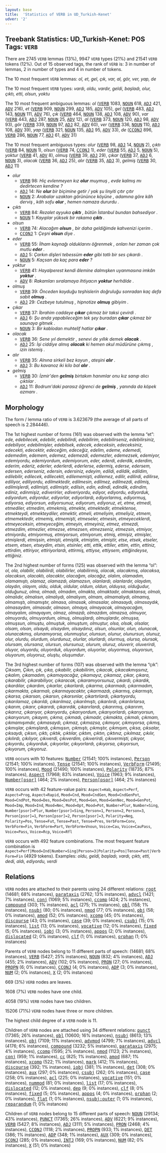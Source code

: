 ```yaml
---
layout: base
title:  'Statistics of VERB in UD_Turkish-Kenet'
udver: '2'
---
```


## Treebank Statistics: UD_Turkish-Kenet: POS Tags: `VERB`

There are 2745 `VERB` lemmas (13%), 9947 `VERB` types (21%) and 21541 `VERB` tokens (12%).
Out of 15 observed tags, the rank of `VERB` is: 3 in number of lemmas, 2 in number of types and 4 in number of tokens.

The 10 most frequent `VERB` lemmas: <em>ol, et, gel, çık, var, al, gör, ver, yap, de</em>

The 10 most frequent `VERB` types:  <em>vardı, oldu, vardır, geldi, başladı, olur, çıktı, etti, olsun, yoktu</em>

The 10 most frequent ambiguous lemmas: <em>ol</em> (<tt><a href="tr_kenet-pos-VERB.html">VERB</a></tt> 1083, <tt><a href="tr_kenet-pos-NOUN.html">NOUN</a></tt> 618, <tt><a href="tr_kenet-pos-ADJ.html">ADJ</a></tt> 421, <tt><a href="tr_kenet-pos-ADV.html">ADV</a></tt> 216), <em>et</em> (<tt><a href="tr_kenet-pos-VERB.html">VERB</a></tt> 909, <tt><a href="tr_kenet-pos-NOUN.html">NOUN</a></tt> 299, <tt><a href="tr_kenet-pos-ADJ.html">ADJ</a></tt> 185, <tt><a href="tr_kenet-pos-ADV.html">ADV</a></tt> 105), <em>gel</em> (<tt><a href="tr_kenet-pos-VERB.html">VERB</a></tt> 483, <tt><a href="tr_kenet-pos-ADJ.html">ADJ</a></tt> 143, <tt><a href="tr_kenet-pos-NOUN.html">NOUN</a></tt> 111, <tt><a href="tr_kenet-pos-ADV.html">ADV</a></tt> 76), <em>çık</em> (<tt><a href="tr_kenet-pos-VERB.html">VERB</a></tt> 464, <tt><a href="tr_kenet-pos-NOUN.html">NOUN</a></tt> 138, <tt><a href="tr_kenet-pos-ADJ.html">ADJ</a></tt> 108, <tt><a href="tr_kenet-pos-ADV.html">ADV</a></tt> 90), <em>var</em> (<tt><a href="tr_kenet-pos-VERB.html">VERB</a></tt> 443, <tt><a href="tr_kenet-pos-ADJ.html">ADJ</a></tt> 287, <tt><a href="tr_kenet-pos-NOUN.html">NOUN</a></tt> 25, <tt><a href="tr_kenet-pos-ADV.html">ADV</a></tt> 12), <em>al</em> (<tt><a href="tr_kenet-pos-VERB.html">VERB</a></tt> 373, <tt><a href="tr_kenet-pos-NOUN.html">NOUN</a></tt> 120, <tt><a href="tr_kenet-pos-ADJ.html">ADJ</a></tt> 98, <tt><a href="tr_kenet-pos-ADV.html">ADV</a></tt> 93), <em>gör</em> (<tt><a href="tr_kenet-pos-VERB.html">VERB</a></tt> 339, <tt><a href="tr_kenet-pos-NOUN.html">NOUN</a></tt> 97, <tt><a href="tr_kenet-pos-ADJ.html">ADJ</a></tt> 82, <tt><a href="tr_kenet-pos-ADV.html">ADV</a></tt> 60), <em>ver</em> (<tt><a href="tr_kenet-pos-VERB.html">VERB</a></tt> 336, <tt><a href="tr_kenet-pos-NOUN.html">NOUN</a></tt> 110, <tt><a href="tr_kenet-pos-ADJ.html">ADJ</a></tt> 108, <tt><a href="tr_kenet-pos-ADV.html">ADV</a></tt> 39), <em>yap</em> (<tt><a href="tr_kenet-pos-VERB.html">VERB</a></tt> 321, <tt><a href="tr_kenet-pos-NOUN.html">NOUN</a></tt> 135, <tt><a href="tr_kenet-pos-ADJ.html">ADJ</a></tt> 95, <tt><a href="tr_kenet-pos-ADV.html">ADV</a></tt> 33), <em>de</em> (<tt><a href="tr_kenet-pos-CCONJ.html">CCONJ</a></tt> 896, <tt><a href="tr_kenet-pos-VERB.html">VERB</a></tt> 286, <tt><a href="tr_kenet-pos-NOUN.html">NOUN</a></tt> 77, <tt><a href="tr_kenet-pos-ADJ.html">ADJ</a></tt> 61, <tt><a href="tr_kenet-pos-ADV.html">ADV</a></tt> 31)

The 10 most frequent ambiguous types:  <em>olur</em> (<tt><a href="tr_kenet-pos-VERB.html">VERB</a></tt> 98, <tt><a href="tr_kenet-pos-ADJ.html">ADJ</a></tt> 14, <tt><a href="tr_kenet-pos-NOUN.html">NOUN</a></tt> 2), <em>çıktı</em> (<tt><a href="tr_kenet-pos-VERB.html">VERB</a></tt> 84, <tt><a href="tr_kenet-pos-NOUN.html">NOUN</a></tt> 1), <em>olsun</em> (<tt><a href="tr_kenet-pos-VERB.html">VERB</a></tt> 74, <tt><a href="tr_kenet-pos-CCONJ.html">CCONJ</a></tt> 1), <em>eder</em> (<tt><a href="tr_kenet-pos-VERB.html">VERB</a></tt> 55, <tt><a href="tr_kenet-pos-ADJ.html">ADJ</a></tt> 5, <tt><a href="tr_kenet-pos-NOUN.html">NOUN</a></tt> 5), <em>yoktur</em> (<tt><a href="tr_kenet-pos-VERB.html">VERB</a></tt> 41, <tt><a href="tr_kenet-pos-ADV.html">ADV</a></tt> 8), <em>olmuş</em> (<tt><a href="tr_kenet-pos-VERB.html">VERB</a></tt> 39, <tt><a href="tr_kenet-pos-ADJ.html">ADJ</a></tt> 29), <em>çıkar</em> (<tt><a href="tr_kenet-pos-VERB.html">VERB</a></tt> 37, <tt><a href="tr_kenet-pos-ADJ.html">ADJ</a></tt> 6, <tt><a href="tr_kenet-pos-NOUN.html">NOUN</a></tt> 3), <em>olacak</em> (<tt><a href="tr_kenet-pos-VERB.html">VERB</a></tt> 36, <tt><a href="tr_kenet-pos-ADJ.html">ADJ</a></tt> 25), <em>alır</em> (<tt><a href="tr_kenet-pos-VERB.html">VERB</a></tt> 35, <tt><a href="tr_kenet-pos-ADJ.html">ADJ</a></tt> 3), <em>gelmiş</em> (<tt><a href="tr_kenet-pos-VERB.html">VERB</a></tt> 30, <tt><a href="tr_kenet-pos-ADJ.html">ADJ</a></tt> 11)


* <em>olur</em>
  * <tt><a href="tr_kenet-pos-VERB.html">VERB</a></tt> 98: <em>Hiç evlenmeyen kız <b>olur</b> muymuş , evde kalmış mı dedirtecen kendine ?</em>
  * <tt><a href="tr_kenet-pos-ADJ.html">ADJ</a></tt> 14: <em>Ne <b>olur</b> bir biçimine getir / yak şu linyiti çıtır çıtır</em>
  * <tt><a href="tr_kenet-pos-NOUN.html">NOUN</a></tt> 2: <em>Arabalar uzaktan görününce köyüne , adamına göre kâh derviş , kâh sofu <b>olur</b> , hemen namaza dururdu .</em>
* <em>çıktı</em>
  * <tt><a href="tr_kenet-pos-VERB.html">VERB</a></tt> 84: <em>Rezalet ayyuka <b>çıktı</b> , bütün İstanbul bundan bahsediyor .</em>
  * <tt><a href="tr_kenet-pos-NOUN.html">NOUN</a></tt> 1: <em>Kayıplar yüksek bir rakama <b>çıktı</b> .</em>
* <em>olsun</em>
  * <tt><a href="tr_kenet-pos-VERB.html">VERB</a></tt> 74: <em>Alacağım <b>olsun</b> , bir daha geldiğimde kahvenizi içerim .</em>
  * <tt><a href="tr_kenet-pos-CCONJ.html">CCONJ</a></tt> 1: <em>Çeşni <b>olsun</b> diye .</em>
* <em>eder</em>
  * <tt><a href="tr_kenet-pos-VERB.html">VERB</a></tt> 55: <em>İlham kaynağı olduklarını öğrenmek , onları her zaman çok mutlu <b>eder</b> .</em>
  * <tt><a href="tr_kenet-pos-ADJ.html">ADJ</a></tt> 5: <em>Çarkın dişleri tebessüm <b>eder</b> gibi tatlı bir ses çıkardı .</em>
  * <tt><a href="tr_kenet-pos-NOUN.html">NOUN</a></tt> 5: <em>Kaçsan da kaç para <b>eder</b> ?</em>
* <em>yoktur</em>
  * <tt><a href="tr_kenet-pos-VERB.html">VERB</a></tt> 41: <em>Hayalperest kendi âlemine dalmışken uyanmasına imkân <b>yoktur</b> .</em>
  * <tt><a href="tr_kenet-pos-ADV.html">ADV</a></tt> 8: <em>Rakamları sıralamaya ihtiyacın <b>yoktur</b> herhâlde .</em>
* <em>olmuş</em>
  * <tt><a href="tr_kenet-pos-VERB.html">VERB</a></tt> 39: <em>Önceden koyduğu teşhislerin doğruluğu sonradan kaç defa sabit <b>olmuş</b> .</em>
  * <tt><a href="tr_kenet-pos-ADJ.html">ADJ</a></tt> 29: <em>Cezbeye tutulmuş , hipnotize <b>olmuş</b> gibiyim .</em>
* <em>çıkar</em>
  * <tt><a href="tr_kenet-pos-VERB.html">VERB</a></tt> 37: <em>İbrahim caddeye <b>çıkar</b> çıkmaz bir taksi çevirdi .</em>
  * <tt><a href="tr_kenet-pos-ADJ.html">ADJ</a></tt> 6: <em>Şu anda yapabileceğim tek şey buradan <b>çıkar</b> çıkmaz bir saunaya gitmek .</em>
  * <tt><a href="tr_kenet-pos-NOUN.html">NOUN</a></tt> 3: <em>Bir kablodan muhtelif hatlar <b>çıkar</b> .</em>
* <em>olacak</em>
  * <tt><a href="tr_kenet-pos-VERB.html">VERB</a></tt> 36: <em>Sene yıl demektir , senevi de yıllık demek <b>olacak</b> .</em>
  * <tt><a href="tr_kenet-pos-ADJ.html">ADJ</a></tt> 25: <em>İşi ciddiye almış <b>olacak</b> ki hemen okul müdürüne çıkmış , izin istemiş .</em>
* <em>alır</em>
  * <tt><a href="tr_kenet-pos-VERB.html">VERB</a></tt> 35: <em>Alnına sirkeli bez koyun , ateşini <b>alır</b> .</em>
  * <tt><a href="tr_kenet-pos-ADJ.html">ADJ</a></tt> 3: <em>Bu kavanoz iki kilo bal <b>alır</b> .</em>
* <em>gelmiş</em>
  * <tt><a href="tr_kenet-pos-VERB.html">VERB</a></tt> 30: <em>İzmir'den <b>gelmiş</b> birtakım hanımlar onu kız sanıp alıcı çıktılar .</em>
  * <tt><a href="tr_kenet-pos-ADJ.html">ADJ</a></tt> 11: <em>Bodrum'daki parasız öğrenci de <b>gelmiş</b> , yanında da köpek azmanı .</em>

## Morphology

The form / lemma ratio of `VERB` is 3.623679 (the average of all parts of speech is 2.284446).

The 1st highest number of forms (161) was observed with the lemma “et”: <em>ede, edebilecek, edebilir, edebilirdi, edebilirim, edebilirseniz, edebilirsiniz, edebiliyor, edebilmişler, edebilsek, edecek, edeceksin, edeceksiniz, edecekti, edecektir, edeceğim, edeceğiz, edelim, edeme, edemedi, edemedim, edemem, edemez, edemezdi, edemezler, edemezsek, edemiyor, edemiyordu, edemiyordum, edemiyorum, eder, ederdi, ederdik, ederdim, ederim, ederiz, ederler, ederlerdi, ederlerse, edermiş, ederse, edersem, edersen, ederseniz, edersin, edersiniz, edeyim, edildi, edildik, edildim, edilebilir, edilecek, edilecekti, edilememişti, edilemez, edilir, edilirdi, edilirse, ediliyor, ediliyordu, edilmektedir, edilmesin, edilmez, edilmezdi, edilmiş, edilmişlerdi, edilmişti, edilmiştir, edilsin, edin, edindi, edindik, edindim, ediniz, edinmişiz, ediverirler, ediveriyordu, ediyor, ediyordu, ediyorduk, ediyordum, ediyordur, ediyorlar, ediyorlardı, ediyorlarmış, ediyormuş, ediyorsa, ediyorsun, ediyorsunuz, ediyorum, ediyoruz, et, etme, etmedi, etmediler, etmedim, etmekmiş, etmekte, etmektedir, etmektense, etmekteydi, etmekteydiler, etmektir, etmeli, etmeliyim, etmeliyiz, etmem, etmemektedir, etmemiş, etmemişti, etmeseler, etmesin, etmeyeceklerdi, etmeyeceksin, etmeyeceğim, etmeyin, etmeyiniz, etmez, etmezdi, etmezdim, etmezler, etmezse, etmezsen, etmezseniz, etmezsin, etmiyor, etmiyordu, etmiyormuş, etmiyorsun, etmiyorum, etmiş, etmişiz, etmişler, etmişlerdi, etmişsin, etmişti, etmiştik, etmiştim, etmiştir, etse, etsek, etseler, etsem, etsen, etseydim, etsin, etsinler, etti, ettik, ettiler, ettim, ettin, ettiniz, ettirdim, ettiriyor, ettiriyorlardı, ettirmiş, ettiyse, ettiysem, ettiğindeyse, ettiğiniz</em>.

The 2nd highest number of forms (125) was observed with the lemma “ol”: <em>ol, ola, olabilir, olabilirdi, olabilirler, olabilirmiş, olacak, olacakmış, olacaksa, olacaksın, olacaktı, olacaktır, olacağım, olacağız, olalım, olamadım, olamamıştı, olamaz, olamazdı, olamazsın, olanlardı, olanlardır, olaydım, olaydın, olayım, oldu, olduk, oldular, oldum, oldun, olduysa, olduğudur, olduğunuz, olma, olmadı, olmadım, olmakta, olmaktadır, olmaktansa, olmalı, olmalıdır, olmalısın, olmalıydı, olmalıyım, olmam, olmamalıydı, olmamış, olmamıştı, olmamıştır, olmasa, olmasak, olmasalar, olmasaydı, olmasaydık, olmasaydım, olmasıdır, olmasın, olmaya, olmayacak, olmayacağım, olmayalım, olmayayım, olmaz, olmazdı, olmazdım, olmazsa, olmuyor, olmuyordu, olmuyordum, olmuş, olmuşlardı, olmuşlardır, olmuşsa, olmuşsun, olmuştu, olmuştuk, olmuştum, olmuştur, olsa, olsak, olsalar, olsam, olsan, olsaydı, olsaydım, olsaydınız, olsun, olsunlar, olun, olunacak, olunacakmış, olunamıyorsa, olunmuştur, olunsun, olunur, olunursun, olunuz, olur, olurdu, olurdum, olurdunuz, olurlar, olurlardı, olurmuş, olursa, olursak, olursam, olursanız, olursun, olursunuz, olurum, oluruz, oluverir, oluverirdi, oluyor, oluyordu, oluyorduk, oluyordum, oluyorlar, oluyormuş, oluyorsun, oluyorum, oluyoruz, oluştu, oluşumdur</em>.

The 3rd highest number of forms (107) was observed with the lemma “çık”: <em>Çıksam, Çıkın, çık, çıka, çıkabilir, çıkabilirim, çıkacak, çıkacakmışsınız, çıkalım, çıkamadım, çıkamayacağız, çıkamayız, çıkamaz, çıkar, çıkara, çıkarabilir, çıkarabiliyor, çıkaracak, çıkaramıyorsunuz, çıkardı, çıkardık, çıkardılar, çıkardım, çıkarlar, çıkarlardı, çıkarma, çıkarmadı, çıkarmadım, çıkarmakta, çıkarmalı, çıkarmayacaktır, çıkarmazdı, çıkarmış, çıkarmıştı, çıkarsa, çıkarsan, çıkarsın, çıkarsınlar, çıkartırlardı, çıkartıyordu, çıkarılamaz, çıkarıldı, çıkarılmaz, çıkarılmıştı, çıkarılırdı, çıkarılırlarsa, çıkarım, çıkarır, çıkarırdı, çıkarırdık, çıkarırlardı, çıkarırmış, çıkarırım, çıkarırız, çıkarıyor, çıkarıyordu, çıkarıyordum, çıkarıyorlardı, çıkarıyorsun, çıkarıyorum, çıkayım, çıkma, çıkmadı, çıkmadır, çıkmakta, çıkmalı, çıkmam, çıkmamışımdır, çıkmasaydı, çıkmaz, çıkmazsa, çıkmıyor, çıkmıyorsa, çıkmış, çıkmışlar, çıkmışlardı, çıkmışsın, çıkmıştı, çıkmıştır, çıkmışım, çıksa, çıksalar, çıksaydı, çıksın, çıktı, çıktık, çıktılar, çıktım, çıktın, çıktınız, çıkılmaz, çıkılır, çıkılırdı, çıkılıyor, çıkıverdi, çıkıverdim, çıkıverirdi, çıkıvermişti, çıkıyor, çıkıyordu, çıkıyorduk, çıkıyorlar, çıkıyorlardı, çıkıyorsa, çıkıyorsun, çıkıyorum, çıkıyoruz</em>.

`VERB` occurs with 10 features: <tt><a href="tr_kenet-feat-Number.html">Number</a></tt> (21541; 100% instances), <tt><a href="tr_kenet-feat-Person.html">Person</a></tt> (21541; 100% instances), <tt><a href="tr_kenet-feat-Tense.html">Tense</a></tt> (21541; 100% instances), <tt><a href="tr_kenet-feat-VerbForm.html">VerbForm</a></tt> (21495; 100% instances), <tt><a href="tr_kenet-feat-Mood.html">Mood</a></tt> (21490; 100% instances), <tt><a href="tr_kenet-feat-Polarity.html">Polarity</a></tt> (18735; 87% instances), <tt><a href="tr_kenet-feat-Aspect.html">Aspect</a></tt> (17968; 83% instances), <tt><a href="tr_kenet-feat-Voice.html">Voice</a></tt> (1963; 9% instances), <tt><a href="tr_kenet-feat-Number-psor.html">Number[psor]</a></tt> (464; 2% instances), <tt><a href="tr_kenet-feat-Person-psor.html">Person[psor]</a></tt> (464; 2% instances)

`VERB` occurs with 42 feature-value pairs: `Aspect=Hab`, `Aspect=Perf`, `Aspect=Prog`, `Aspect=Rapid`, `Mood=Cnd`, `Mood=CndGen`, `Mood=CndGenPot`, `Mood=CndPot`, `Mood=Des`, `Mood=DesPot`, `Mood=Gen`, `Mood=GenNec`, `Mood=GenPot`, `Mood=Imp`, `Mood=Ind`, `Mood=Nec`, `Mood=Opt`, `Mood=Pot`, `Number=Plur`, `Number=Sing`, `Number[psor]=Plur`, `Number[psor]=Sing`, `Person=1`, `Person=2`, `Person=3`, `Person[psor]=1`, `Person[psor]=2`, `Person[psor]=3`, `Polarity=Neg`, `Polarity=Pos`, `Tense=Fut`, `Tense=Past`, `Tense=Pres`, `VerbForm=Conv`, `VerbForm=Fin`, `VerbForm=Part`, `VerbForm=Vnoun`, `Voice=Cau`, `Voice=CauPass`, `Voice=Pass`, `Voice=Rcp`, `Voice=Rfl`

`VERB` occurs with 492 feature combinations.
The most frequent feature combination is `Aspect=Perf|Mood=Ind|Number=Sing|Person=3|Polarity=Pos|Tense=Past|VerbForm=Fin` (4929 tokens).
Examples: <em>oldu, geldi, başladı, vardı, çıktı, etti, dedi, aldı, ediyordu, verdi</em>


## Relations

`VERB` nodes are attached to their parents using 24 different relations: <tt><a href="tr_kenet-dep-root.html">root</a></tt> (14681; 68% instances), <tt><a href="tr_kenet-dep-parataxis.html">parataxis</a></tt> (2762; 13% instances), <tt><a href="tr_kenet-dep-advcl.html">advcl</a></tt> (1421; 7% instances), <tt><a href="tr_kenet-dep-conj.html">conj</a></tt> (1069; 5% instances), <tt><a href="tr_kenet-dep-ccomp.html">ccomp</a></tt> (424; 2% instances), <tt><a href="tr_kenet-dep-compound.html">compound</a></tt> (303; 1% instances), <tt><a href="tr_kenet-dep-acl.html">acl</a></tt> (275; 1% instances), <tt><a href="tr_kenet-dep-obl.html">obl</a></tt> (158; 1% instances), <tt><a href="tr_kenet-dep-nsubj.html">nsubj</a></tt> (80; 0% instances), <tt><a href="tr_kenet-dep-nmod.html">nmod</a></tt> (77; 0% instances), <tt><a href="tr_kenet-dep-obj.html">obj</a></tt> (58; 0% instances), <tt><a href="tr_kenet-dep-amod.html">amod</a></tt> (52; 0% instances), <tt><a href="tr_kenet-dep-xcomp.html">xcomp</a></tt> (45; 0% instances), <tt><a href="tr_kenet-dep-discourse.html">discourse</a></tt> (43; 0% instances), <tt><a href="tr_kenet-dep-case.html">case</a></tt> (39; 0% instances), <tt><a href="tr_kenet-dep-csubj.html">csubj</a></tt> (15; 0% instances), <tt><a href="tr_kenet-dep-list.html">list</a></tt> (13; 0% instances), <tt><a href="tr_kenet-dep-vocative.html">vocative</a></tt> (12; 0% instances), <tt><a href="tr_kenet-dep-fixed.html">fixed</a></tt> (5; 0% instances), <tt><a href="tr_kenet-dep-iobj.html">iobj</a></tt> (3; 0% instances), <tt><a href="tr_kenet-dep-appos.html">appos</a></tt> (2; 0% instances), <tt><a href="tr_kenet-dep-dislocated.html">dislocated</a></tt> (2; 0% instances), <tt><a href="tr_kenet-dep-clf.html">clf</a></tt> (1; 0% instances), <tt><a href="tr_kenet-dep-orphan.html">orphan</a></tt> (1; 0% instances)

Parents of `VERB` nodes belong to 11 different parts of speech:  (14681; 68% instances), <tt><a href="tr_kenet-pos-VERB.html">VERB</a></tt> (5427; 25% instances), <tt><a href="tr_kenet-pos-NOUN.html">NOUN</a></tt> (832; 4% instances), <tt><a href="tr_kenet-pos-ADJ.html">ADJ</a></tt> (455; 2% instances), <tt><a href="tr_kenet-pos-ADV.html">ADV</a></tt> (102; 0% instances), <tt><a href="tr_kenet-pos-PRON.html">PRON</a></tt> (27; 0% instances), <tt><a href="tr_kenet-pos-PROPN.html">PROPN</a></tt> (6; 0% instances), <tt><a href="tr_kenet-pos-CCONJ.html">CCONJ</a></tt> (4; 0% instances), <tt><a href="tr_kenet-pos-ADP.html">ADP</a></tt> (3; 0% instances), <tt><a href="tr_kenet-pos-NUM.html">NUM</a></tt> (2; 0% instances), <tt><a href="tr_kenet-pos-X.html">X</a></tt> (2; 0% instances)

669 (3%) `VERB` nodes are leaves.

1608 (7%) `VERB` nodes have one child.

4058 (19%) `VERB` nodes have two children.

15206 (71%) `VERB` nodes have three or more children.

The highest child degree of a `VERB` node is 11.

Children of `VERB` nodes are attached using 34 different relations: <tt><a href="tr_kenet-dep-punct.html">punct</a></tt> (17365; 26% instances), <tt><a href="tr_kenet-dep-obl.html">obl</a></tt> (10600; 16% instances), <tt><a href="tr_kenet-dep-nsubj.html">nsubj</a></tt> (8613; 13% instances), <tt><a href="tr_kenet-dep-obj.html">obj</a></tt> (7109; 11% instances), <tt><a href="tr_kenet-dep-advmod.html">advmod</a></tt> (4799; 7% instances), <tt><a href="tr_kenet-dep-advcl.html">advcl</a></tt> (4176; 6% instances), <tt><a href="tr_kenet-dep-compound.html">compound</a></tt> (3232; 5% instances), <tt><a href="tr_kenet-dep-parataxis.html">parataxis</a></tt> (2975; 4% instances), <tt><a href="tr_kenet-dep-ccomp.html">ccomp</a></tt> (1595; 2% instances), <tt><a href="tr_kenet-dep-nmod.html">nmod</a></tt> (1123; 2% instances), <tt><a href="tr_kenet-dep-conj.html">conj</a></tt> (959; 1% instances), <tt><a href="tr_kenet-dep-cc.html">cc</a></tt> (825; 1% instances), <tt><a href="tr_kenet-dep-amod.html">amod</a></tt> (687; 1% instances), <tt><a href="tr_kenet-dep-xcomp.html">xcomp</a></tt> (522; 1% instances), <tt><a href="tr_kenet-dep-mark.html">mark</a></tt> (412; 1% instances), <tt><a href="tr_kenet-dep-discourse.html">discourse</a></tt> (392; 1% instances), <tt><a href="tr_kenet-dep-iobj.html">iobj</a></tt> (381; 1% instances), <tt><a href="tr_kenet-dep-det.html">det</a></tt> (308; 0% instances), <tt><a href="tr_kenet-dep-aux.html">aux</a></tt> (297; 0% instances), <tt><a href="tr_kenet-dep-csubj.html">csubj</a></tt> (262; 0% instances), <tt><a href="tr_kenet-dep-case.html">case</a></tt> (258; 0% instances), <tt><a href="tr_kenet-dep-acl.html">acl</a></tt> (225; 0% instances), <tt><a href="tr_kenet-dep-vocative.html">vocative</a></tt> (151; 0% instances), <tt><a href="tr_kenet-dep-nummod.html">nummod</a></tt> (81; 0% instances), <tt><a href="tr_kenet-dep-list.html">list</a></tt> (17; 0% instances), <tt><a href="tr_kenet-dep-dislocated.html">dislocated</a></tt> (12; 0% instances), <tt><a href="tr_kenet-dep-dep.html">dep</a></tt> (9; 0% instances), <tt><a href="tr_kenet-dep-clf.html">clf</a></tt> (8; 0% instances), <tt><a href="tr_kenet-dep-fixed.html">fixed</a></tt> (5; 0% instances), <tt><a href="tr_kenet-dep-appos.html">appos</a></tt> (4; 0% instances), <tt><a href="tr_kenet-dep-orphan.html">orphan</a></tt> (2; 0% instances), <tt><a href="tr_kenet-dep-flat.html">flat</a></tt> (1; 0% instances), <tt><a href="tr_kenet-dep-nsubj-outer.html">nsubj:outer</a></tt> (1; 0% instances), <tt><a href="tr_kenet-dep-reparandum.html">reparandum</a></tt> (1; 0% instances)

Children of `VERB` nodes belong to 15 different parts of speech: <tt><a href="tr_kenet-pos-NOUN.html">NOUN</a></tt> (29134; 43% instances), <tt><a href="tr_kenet-pos-PUNCT.html">PUNCT</a></tt> (17365; 26% instances), <tt><a href="tr_kenet-pos-ADV.html">ADV</a></tt> (6221; 9% instances), <tt><a href="tr_kenet-pos-VERB.html">VERB</a></tt> (5427; 8% instances), <tt><a href="tr_kenet-pos-ADJ.html">ADJ</a></tt> (3111; 5% instances), <tt><a href="tr_kenet-pos-PRON.html">PRON</a></tt> (2468; 4% instances), <tt><a href="tr_kenet-pos-CCONJ.html">CCONJ</a></tt> (1118; 2% instances), <tt><a href="tr_kenet-pos-PROPN.html">PROPN</a></tt> (933; 1% instances), <tt><a href="tr_kenet-pos-DET.html">DET</a></tt> (386; 1% instances), <tt><a href="tr_kenet-pos-ADP.html">ADP</a></tt> (348; 1% instances), <tt><a href="tr_kenet-pos-AUX.html">AUX</a></tt> (309; 0% instances), <tt><a href="tr_kenet-pos-SCONJ.html">SCONJ</a></tt> (285; 0% instances), <tt><a href="tr_kenet-pos-INTJ.html">INTJ</a></tt> (169; 0% instances), <tt><a href="tr_kenet-pos-NUM.html">NUM</a></tt> (82; 0% instances), <tt><a href="tr_kenet-pos-X.html">X</a></tt> (51; 0% instances)

